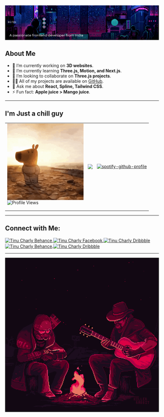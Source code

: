 

![Main Background](assets/mainBg2.gif)

## About Me
- 🔭 I’m currently working on **3D websites**.
- 🌱 I’m currently learning **Three.js, Motion, and Next.js**.
- 👯 I’m looking to collaborate on **Three.js projects**.
- 👨‍💻 All of my projects are available on [GitHub](https://github.com/TinuCharly).
- 💬 Ask me about **React, Spline, Tailwind CSS**.
- ⚡ Fun fact: **Apple juice > Mango juice**.

---

## I'm Just a chill guy
<table>
  <tr>
    <td>
      <img src="assets/chillguy.gif" align="left" height="" width="250" />  

<p align="left">
  <img src="https://komarev.com/ghpvc/?username=tinucharly&label=Profile%20views&color=0e75b6&style=flat" alt="Profile Views" />
</p>
    </td>
  
<td>
  <img src="https://github-readme-stats.vercel.app/api?username=TinuCharly&show_icons=true&count_private=true&hide_border=true" align="left" />  
    </td>
      <td>
      <p><a href="https://spotify-github-profile.kittinanx.com/api/view?uid=n6o7bqb0px5ejziox4bfe1pc7&amp;redirect=true" rel="nofollow"><img src="https://camo.githubusercontent.com/f0d36b70d89ba68b9363a75b00aed7f64b3187b0ac3430e6ffcce0a97e0d976d/68747470733a2f2f73706f746966792d6769746875622d70726f66696c652e6b697474696e616e782e636f6d2f6170692f766965773f7569643d6e366f3762716230707835656a7a696f78346266653170633726636f7665725f696d6167653d74727565267468656d653d64656661756c742673686f775f6f66666c696e653d66616c7365266261636b67726f756e645f636f6c6f723d31333131323226696e7465726368616e67653d74727565266261725f636f6c6f723d326564363030266261725f636f6c6f725f636f7665723d74727565" alt="spotify-github-profile" data-canonical-src="https://spotify-github-profile.kittinanx.com/api/view?uid=n6o7bqb0px5ejziox4bfe1pc7&amp;cover_image=true&amp;theme=default&amp;show_offline=false&amp;background_color=131122&amp;interchange=true&amp;bar_color=2ed600&amp;bar_color_cover=true" style="max-width: 100%;"></a></p>
    </td>
  </tr>
</table>


---

## Connect with Me:

<p align="left">
  <a href="https://www.behance.net/tinu charly" target="_blank">
    <img align="center" src="https://raw.githubusercontent.com/rahuldkjain/github-profile-readme-generator/master/src/images/icons/Social/behance.svg" alt="Tinu Charly Behance" height="30" width="40" />
  </a>
  <a href="https://fb.com/tinu charly" target="_blank">
    <img align="center" src="https://raw.githubusercontent.com/rahuldkjain/github-profile-readme-generator/master/src/images/icons/Social/instagram.svg" alt="Tinu Charly Facebook" height="30" width="40" />
  </a>
  <a href="https://dribbble.com/tinu charly" target="_blank">
    <img align="center" src="https://raw.githubusercontent.com/rahuldkjain/github-profile-readme-generator/master/src/images/icons/Social/codepen.svg" alt="Tinu Charly Dribbble" height="30" width="40" />
  </a>
  <a href="https://www.behance.net/tinu charly" target="_blank">
    <img align="center" src="https://raw.githubusercontent.com/rahuldkjain/github-profile-readme-generator/master/src/images/icons/Social/github.svg" alt="Tinu Charly Behance" height="30" width="40" />
  </a>
  <a href="https://dribbble.com/tinu charly" target="_blank">
    <img align="center" src="https://raw.githubusercontent.com/rahuldkjain/github-profile-readme-generator/master/src/images/icons/Social/dribbble.svg" alt="Tinu Charly Dribbble" height="30" width="40" />
  </a>
</p>

---

![GIF Section](assets/killer-rabbit-media-lonesome-drifter-gif.gif)
